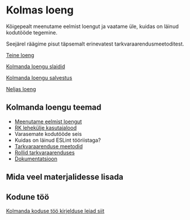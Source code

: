 # Kolmas loeng

Kõigepealt meenutame eelmist loengut ja vaatame üle, kuidas on läinud kodutööde tegemine.

Seejärel räägime pisut täpsemalt erinevatest tarkvaraarendusmeetoditest.

[Teine loeng](../loeng_02/README.md)

[Kolmanda loengu slaidid](files/slaidid_03.pdf)

[Kolmanda loengu salvestus]()

[Neljas loeng](../loeng_04/README.md)

## Kolmanda loengu teemad

- [Meenutame eelmist loengut](../loeng_02/README.md)
- [RK lehekülje kasutajalood](../../homeworks/RK_lehekylg/Kasutajalood.md)
- Varasemate kodutööde seis
- Kuidas on läinud ESLint tööriistaga?
- [Tarkvaraarenduse meetodid](../../concepts/arendusmeetodid/README.md)
- [Rollid tarkvaraarenduses](../../concepts/rollid/README.md)
- [Dokumentatsioon](../../concepts/dokumentatsioon/README.md)

## Mida veel materjalidesse lisada

## Kodune töö

[Kolmanda koduse töö kirjelduse leiad siit](../../docs/kodusedtood/kodune_03.md)

